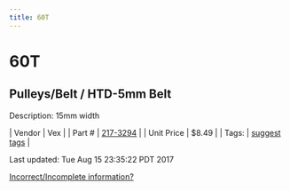 ```yaml
---
title: 60T
---
```


# 60T
## Pulleys/Belt / HTD-5mm Belt
Description: 	15mm width 

| Vendor | Vex | 
| Part # | [217-3294](http://www.vexrobotics.com/vexpro/motion/belts-and-pulleys/htdbelts15.html) | 
| Unit Price | $8.49 | 
| Tags: | [suggest tags](https://docs.google.com/forms/d/e/1FAIpQLSeWyY8v3RgOty-MyWmh9U0iivNYN_molChYyS-0U-o-kOAv_g/viewform) | 

Last updated: Tue Aug 15 23:35:22 PDT 2017

 [Incorrect/Incomplete information?](https://docs.google.com/forms/d/e/1FAIpQLSeWyY8v3RgOty-MyWmh9U0iivNYN_molChYyS-0U-o-kOAv_g/viewform)